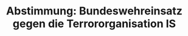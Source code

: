 ---
abstimmung:
  abstimmung: 2
  bundestagssitzung: 4
  legislaturperiode: 19
categories:
- Todo
data:
- title: Abstimmungsergebnis 20171212_2-data.pdf
  url: /res/2021-btw/abstimmungsergebnisse/20171212_2-data.pdf
- title: Abstimmungsergebnis 20171212_2_xls-data.xls
  url: /res/2021-btw/abstimmungsergebnisse/20171212_2_xls-data.xls
- title: Abstimmungsergebnis 20171212_2_xls-datacsv
  url: /res/2021-btw/abstimmungsergebnisse/csv/20171212_2_xls-datacsv
ergebnis:
  afd:
    enthaltung: 0
    gesamt: 92
    ja: 0
    nein: 89
    nichtabgegeben: 3
    ungueltig: 0
  bü90/gr:
    enthaltung: 7
    gesamt: 67
    ja: 1
    nein: 58
    nichtabgegeben: 1
    ungueltig: 0
  cdu/csu:
    enthaltung: 1
    gesamt: 246
    ja: 235
    nein: 0
    nichtabgegeben: 10
    ungueltig: 0
  die linke.:
    enthaltung: 0
    gesamt: 69
    ja: 0
    nein: 63
    nichtabgegeben: 6
    ungueltig: 0
  fdp:
    enthaltung: 0
    gesamt: 80
    ja: 76
    nein: 0
    nichtabgegeben: 4
    ungueltig: 0
  file: 20171212_2_xls-data.xls
  fraktionslos:
    enthaltung: 0
    gesamt: 2
    ja: 0
    nein: 1
    nichtabgegeben: 1
    ungueltig: 0
  spd:
    enthaltung: 2
    gesamt: 153
    ja: 124
    nein: 15
    nichtabgegeben: 12
    ungueltig: 0
layout: abstimmung
links:
- title: Link zu bundestag.de
  url: https://www.bundestag.de/parlament/plenum/abstimmung/abstimmung?id=489
preview: 'Deutscher Bundestag


  4. Sitzung des Deutschen Bundestages

  am Dienstag, 12. Dezember 2017


  Endgültiges Ergebnis der Namentlichen Abstimmung Nr. 2


  Beschlussempfehlung des Hauptausschusses zu dem Antrag der Bundesregierung

  Fortsetzung der Beteiligung bewaffneter deutscher Streitkräfte zur Verhütung und

  Unterbindung terroristischer Handlungen durch die Terrororganisation IS auf Grundlage

  von Artikel 51 der Charta der Vereinten Nationen in Verbindung mit Artikel 42 Absatz
  7

  des Vertrages über die Europäische Union und den Resolutionen 2170 (2014), 2199
  (2015),

  2249 (2015) des Sicherheitsrates der Vereinten Nationen sowie des Beschlusses der
  Staatsund Regierungschefs vom Nato-Gipfel am 8./9. Juli 2016 und konkretisierenden

  Folgebeschlüssen des Nordatlantikrats

  - Drucksachen 19/23, 19/192 und 19/205 -'
tags:
- Todo
title: 'Abstimmung: Bundeswehreinsatz gegen die Terrororganisation IS'
---